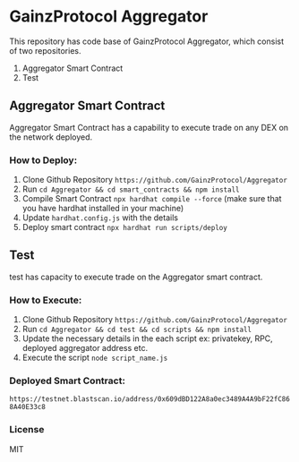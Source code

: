 # GainzProtocol Aggregator

This repository has code base of GainzProtocol Aggregator, which consist of two repositories.

1. Aggregator Smart Contract
2. Test

## Aggregator Smart Contract

Aggregator Smart Contract has a capability to execute trade on any DEX on the network deployed.

### How to Deploy:

1. Clone Github Repository
   `https://github.com/GainzProtocol/Aggregator`
2. Run `cd Aggregator && cd smart_contracts && npm install`
3. Compile Smart Contract `npx hardhat compile --force` (make sure that you have hardhat installed in your machine)
4. Update `hardhat.config.js` with the details
5. Deploy smart contract `npx hardhat run scripts/deploy`

## Test

test has capacity to execute trade on the Aggregator smart contract.

### How to Execute:

1. Clone Github Repository
   `https://github.com/GainzProtocol/Aggregator`
2. Run `cd Aggregator && cd test && cd scripts && npm install`
3. Update the necessary details in the each script ex: privatekey, RPC, deployed aggregator address etc.
4. Execute the script `node script_name.js`

### Deployed Smart Contract:

`https://testnet.blastscan.io/address/0x609dBD122A8a0ec3489A4A9bF22fC868A40E33c8`

### License

MIT
